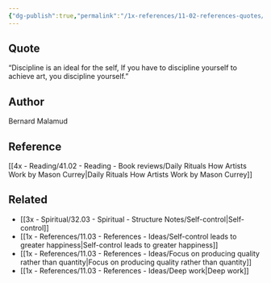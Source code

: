 ```yaml
---
{"dg-publish":true,"permalink":"/1x-references/11-02-references-quotes/if-you-have-to-discipline-yourself-to-achieve-art-you-discipline-yourself-bernard-malamud/","title":"Bernard Malamud","dgShowBacklinks":false}
---
```



## Quote
“Discipline is an ideal for the self, If you have to discipline yourself to achieve art, you discipline yourself.”

## Author
Bernard Malamud

## Reference
[[4x - Reading/41.02 - Reading - Book reviews/Daily Rituals How Artists Work by Mason Currey\|Daily Rituals How Artists Work by Mason Currey]]

## Related
- [[3x - Spiritual/32.03 - Spiritual - Structure Notes/Self-control\|Self-control]]
- [[1x - References/11.03 - References - Ideas/Self-control leads to greater happiness\|Self-control leads to greater happiness]]
- [[1x - References/11.03 - References - Ideas/Focus on producing quality rather than quantity\|Focus on producing quality rather than quantity]]
- [[1x - References/11.03 - References - Ideas/Deep work\|Deep work]]

